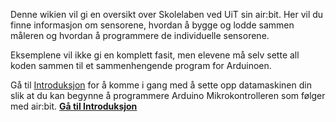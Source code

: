 Denne wikien vil gi en oversikt over Skolelaben ved UiT sin air:bit. Her vil du
finne informasjon om sensorene, hvordan å bygge og lodde sammen måleren og 
hvordan å programmere de individuelle sensorene.

Eksemplene vil ikke gi en komplett fasit, men elevene må selv sette all koden
sammen til et sammenhengende program for Arduinoen.

Gå til [Introduksjon](Introduksjon) for å komme i gang med å sette opp
datamaskinen din slik at du kan begynne å programmere Arduino Mikrokontrolleren
som følger med air:bit.
**[Gå til Introduksjon](Introduksjon)**

[logo-full]: airbit-logo-full.png
